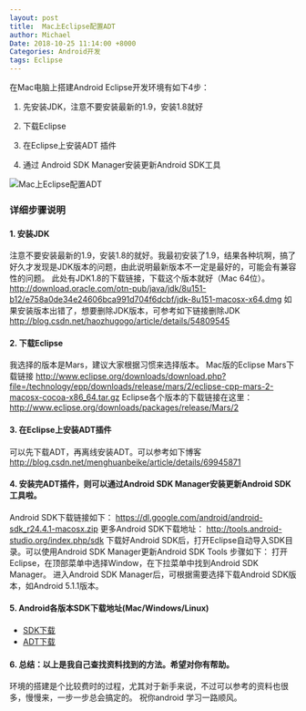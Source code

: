 ```yaml
---
layout: post
title:  Mac上Eclipse配置ADT
author: Michael
Date: 2018-10-25 11:14:00 +8000
Categories: Android开发
tags: Eclipse
---
```




在Mac电脑上搭建Android Eclipse开发环境有如下4步：

1. 先安装JDK，注意不要安装最新的1.9，安装1.8就好

2. 下载Eclipse

3. 在Eclipse上安装ADT 插件

4. 通过 Android SDK Manager安装更新Android SDK工具

![Mac上Eclipse配置ADT](/Users/Michael/Desktop/GIT_LOCAL/Michael-Blog/assets/images/2018/Eclipse/Mac上Eclipse配置ADT.png)

### 详细步骤说明

#### 1. 安装JDK

注意不要安装最新的1.9，安装1.8的就好。我最初安装了1.9，结果各种坑啊，搞了好久才发现是JDK版本的问题，由此说明最新版本不一定是最好的，可能会有兼容性的问题。 
此处有JDK1.8的下载链接，下载这个版本就好（Mac 64位）。 
http://download.oracle.com/otn-pub/java/jdk/8u151-b12/e758a0de34e24606bca991d704f6dcbf/jdk-8u151-macosx-x64.dmg 
如果安装版本出错了，想要删除JDK版本，可参考如下链接删除JDK 
http://blog.csdn.net/haozhugogo/article/details/54809545

#### 2. 下载Eclipse

我选择的版本是Mars，建议大家根据习惯来选择版本。 
Mac版的Eclipse Mars下载链接 
http://www.eclipse.org/downloads/download.php?file=/technology/epp/downloads/release/mars/2/eclipse-cpp-mars-2-macosx-cocoa-x86_64.tar.gz 
Eclipse各个版本的下载链接在这里： 
http://www.eclipse.org/downloads/packages/release/Mars/2

#### 3. 在Eclipse上安装ADT插件

可以先下载ADT，再离线安装ADT。可以参考如下博客 
http://blog.csdn.net/menghuanbeike/article/details/69945871

#### 4. 安装完ADT插件，则可以通过Android SDK Manager安装更新Android SDK工具啦。

Android SDK下载链接如下： 
https://dl.google.com/android/android-sdk_r24.4.1-macosx.zip 
更多Android SDK下载地址： 
http://tools.android-studio.org/index.php/sdk 
下载好Android SDK后，打开Eclipse自动导入SDK目录。可以使用Android SDK Manager更新Android SDK Tools 
步骤如下： 
打开Eclipse，在顶部菜单中选择Window，在下拉菜单中找到Android SDK Manager。 
进入Android SDK Manager后，可根据需要选择下载Android SDK版本，如Android 5.1.1版本。

#### 5. Android各版本SDK下载地址(Mac/Windows/Linux)

- [SDK下载](http://tools.android-studio.org/index.php/sdk)
- [ADT下载](http://tools.android-studio.org/index.php/adt-bundle-plugin)

#### 6. 总结：以上是我自己查找资料找到的方法。希望对你有帮助。

环境的搭建是个比较费时的过程，尤其对于新手来说，不过可以参考的资料也很多，慢慢来，一步一步总会搞定的。 祝你android 学习一路顺风。
